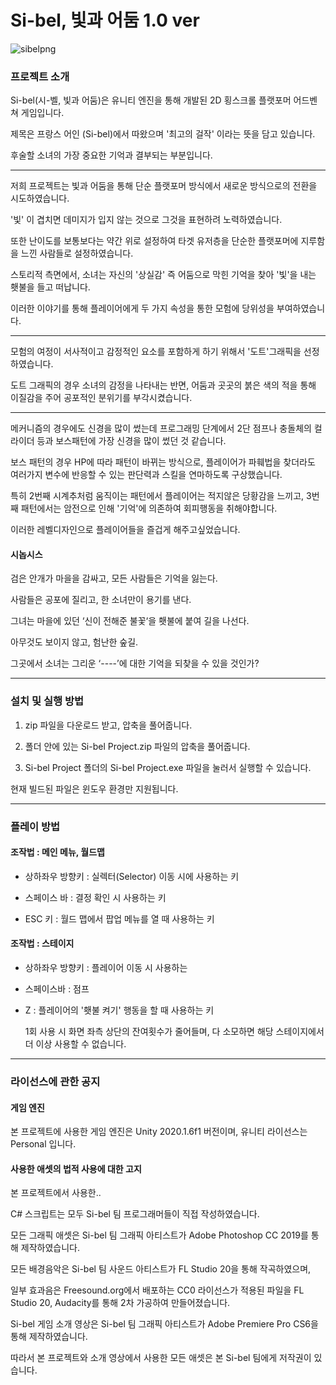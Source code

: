 # Si-bel, 빛과 어둠 1.0 ver

![sibelpng](https://user-images.githubusercontent.com/76141150/102442598-22d39480-4068-11eb-81fc-a93a0f2ac93b.png)

### 프로젝트 소개

Si-bel(시-벨, 빛과 어둠)은 유니티 엔진을 통해 개발된 2D 횡스크롤 플랫포머 어드벤쳐 게임입니다.

제목은 프랑스 어인 (Si-bel)에서 따왔으며 '최고의 걸작' 이라는 뜻을 담고 있습니다.

후술할 소녀의 가장 중요한 기억과 결부되는 부분입니다.

---

저희 프로젝트는 빛과 어둠을 통해 단순 플랫포머 방식에서 새로운 방식으로의 전환을 시도하였습니다.

'빛' 이 겹치면 데미지가 입지 않는 것으로 그것을 표현하려 노력하였습니다.

또한 난이도를 보통보다는 약간 위로 설정하여 타겟 유저층을 단순한 플랫포머에 지루함을 느낀 사람들로 설정하였습니다.


스토리적 측면에서, 소녀는 자신의 '상실감' 즉 어둠으로 막힌 기억을 찾아 '빛'을 내는 횃불을 들고 떠납니다.

이러한 이야기를 통해 플레이어에게 두 가지 속성을 통한 모험에 당위성을 부여하였습니다.

---

모험의 여정이 서사적이고 감정적인 요소를 포함하게 하기 위해서 '도트'그래픽을 선정하였습니다.

도트 그래픽의 경우 소녀의 감정을 나타내는 반면, 어둠과 곳곳의 붉은 색의 적을 통해 이질감을 주어 공포적인 분위기를 부각시켰습니다.

---

메커니즘의 경우에도 신경을 많이 썼는데 프로그래밍 단계에서 2단 점프나 충돌체의 컬라이더 등과 보스패턴에 가장 신경을 많이 썼던 것 같습니다.

보스 패턴의 경우 HP에 따라 패턴이 바뀌는 방식으로, 플레이어가 파훼법을 찾더라도 여러가지 변수에 반응할 수 있는 판단력과 스킬을 연마하도록 구상했습니다.

특히 2번째 시계추처럼 움직이는 패턴에서 플레이어는 적지않은 당황감을 느끼고, 3번째 패턴에서는 암전으로 인해 '기억'에 의존하여 회피행동을 취해야합니다.

이러한 레벨디자인으로 플레이어들을 즐겁게 해주고싶었습니다.

#### 시놉시스

검은 안개가 마을을 감싸고, 모든 사람들은 기억을 잃는다.

사람들은 공포에 질리고, 한 소녀만이 용기를 낸다.

그녀는 마을에 있던 ‘신이 전해준 불꽃‘을 횃불에 붙여 길을 나선다.

아무것도 보이지 않고, 험난한 숲길.

그곳에서 소녀는 그리운 ‘----’에 대한 기억을 되찾을 수 있을 것인가? 

---

### 설치 및 실행 방법

1. zip 파일을 다운로드 받고, 압축을 풀어줍니다.

2. 폴더 안에 있는 Si-bel Project.zip 파일의 압축을 풀어줍니다.

3. Si-bel Project 폴더의 Si-bel Project.exe 파일을 눌러서 실행할 수 있습니다.

현재 빌드된 파일은 윈도우 환경만 지원됩니다.

---

### 플레이 방법

#### 조작법 : 메인 메뉴, 월드맵

- 상하좌우 방향키 :  실렉터(Selector) 이동 시에 사용하는 키

- 스페이스 바 : 결정 확인 시 사용하는 키

- ESC 키 : 월드 맵에서 팝업 메뉴를 열 때 사용하는 키

#### 조작법 : 스테이지

- 상하좌우 방향키 : 플레이어 이동 시 사용하는 

- 스페이스바 : 점프

- Z : 플레이어의 '횃불 켜기' 행동을 할 때 사용하는 키

  1회 사용 시 화면 좌측 상단의 잔여횟수가 줄어들며, 다 소모하면 해당 스테이지에서 더 이상 사용할 수 없습니다.
  
---

### 라이선스에 관한 공지

#### 게임 엔진

본 프로젝트에 사용한 게임 엔진은 Unity 2020.1.6f1 버전이며, 유니티 라이선스는 Personal 입니다.

#### 사용한 애셋의 법적 사용에 대한 고지

본 프로젝트에서 사용한..

C# 스크립트는 모두 Si-bel 팀 프로그래머들이 직접 작성하였습니다.

모든 그래픽 애셋은 Si-bel 팀 그래픽 아티스트가 Adobe Photoshop CC 2019를 통해 제작하였습니다.

모든 배경음악은 Si-bel 팀 사운드 아티스트가 FL Studio 20을 통해 작곡하였으며,

일부 효과음은 Freesound.org에서 배포하는 CC0 라이선스가 적용된 파일을 FL Studio 20, Audacity를 통해 2차 가공하여 만들어졌습니다.

Si-bel 게임 소개 영상은 Si-bel 팀 그래픽 아티스트가 Adobe Premiere Pro CS6을 통해 제작하였습니다.

따라서 본 프로젝트와 소개 영상에서 사용한 모든 애셋은 본 Si-bel 팀에게 저작권이 있습니다.
